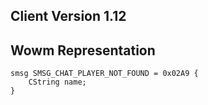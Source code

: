 ## Client Version 1.12

## Wowm Representation
```rust,ignore
smsg SMSG_CHAT_PLAYER_NOT_FOUND = 0x02A9 {
    CString name;    
}

```

